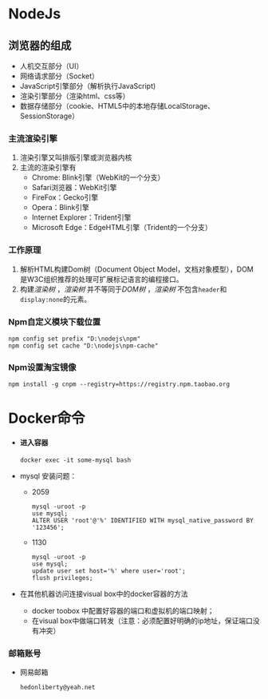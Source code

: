 # NodeJs

## 浏览器的组成

* 人机交互部分（UI）
* 网络请求部分（Socket）
* JavaScript引擎部分（解析执行JavaScript)
* 渲染引擎部分（渲染html、css等）
* 数据存储部分（cookie、HTML5中的本地存储LocalStorage、SessionStorage）

### 主流渲染引擎

1. 渲染引擎又叫排版引擎或浏览器内核
2. 主流的渲染引擎有
   * Chrome: Blink引擎（WebKit的一个分支）
   * Safari浏览器：WebKit引擎
   * FireFox：Gecko引擎
   * Opera：Blink引擎
   * Internet Explorer：Trident引擎
   * Microsoft Edge：EdgeHTML引擎（Trident的一个分支）

### 工作原理

1. 解析HTML构建Dom树（Document Object Model，文档对象模型），DOM是W3C组织推荐的处理可扩展标记语言的编程接口。
2. 构建*渲染树* ，*渲染树* 并不等同于*DOM树* ，*渲染树* 不包含`header`和`display:none`的元素。

### Npm自定义模块下载位置

```shell
npm config set prefix "D:\nodejs\npm"
npm config set cache "D:\nodejs\npm-cache"
```

### Npm设置淘宝镜像

```shell
npm install -g cnpm --registry=https://registry.npm.taobao.org
```

# Docker命令

* #### 进入容器

  ```shell
  docker exec -it some-mysql bash
  ```

* mysql 安装问题：

  * 2059

    ```mysql
    mysql -uroot -p
    use mysql;
    ALTER USER 'root'@'%' IDENTIFIED WITH mysql_native_password BY '123456';
    ```

  * 1130

    ```mysql
    mysql -uroot -p
    use mysql;
    update user set host='%' where user='root';
    flush privileges;
    ```

* 在其他机器访问连接visual box中的docker容器的方法

  * docker toobox 中配置好容器的端口和虚拟机的端口映射；
  * 在visual box中做端口转发（注意：必须配置好明确的ip地址，保证端口没有冲突）

### 邮箱账号

 * 网易邮箱

   `hedonliberty@yeah.net`



